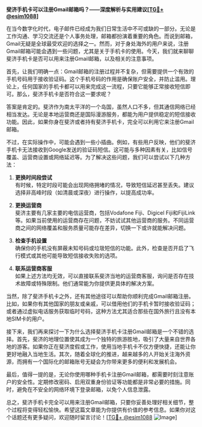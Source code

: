 **斐济手机卡可以注册Gmail邮箱吗？——深度解析与实用建议[[TG💪+ @esim1088](https://t.me/s/esim1088)]**

在当今数字化时代，电子邮件已经成为我们日常生活中不可或缺的一部分。无论是工作沟通、学习交流还是个人事务处理，邮箱都扮演着重要的角色。而说到邮箱，Gmail无疑是全球最受欢迎的选择之一。然而，对于身处海外的用户来说，注册Gmail邮箱可能会遇到一些问题，尤其是关于手机卡的使用。今天，我们就来聊聊斐济手机卡是否可以用来注册Gmail邮箱，以及相关的注意事项。

首先，让我们明确一点：Gmail邮箱的注册过程并不复杂，但需要提供一个有效的手机号码用于接收验证码。这个手机号码的作用是确保账户安全，并防止滥用。理论上，任何国家的手机卡都可以用来完成这一流程，只要它能够正常接收短信即可。那么，斐济手机卡是否符合这一要求呢？

答案是肯定的。斐济作为南太平洋的一个岛国，虽然人口不多，但其通信网络已经相当发达。无论是本地运营商还是国际漫游服务，都能为用户提供稳定的短信接收功能。因此，如果你身在斐济或者持有斐济手机卡，完全可以利用它来注册Gmail邮箱。

不过，在实际操作中，可能会遇到一些小插曲。例如，有些用户反映，他们的斐济手机卡无法接收到Google发送的验证码短信。这可能与多种因素有关，比如信号覆盖、运营商设置或网络延迟等。为了解决这些问题，我们可以尝试以下几种方法：

1. **更换时间段尝试**  
   有时候，特定时段可能会出现网络拥堵的情况，导致短信延迟甚至丢失。建议选择非高峰时段（如清晨或深夜）进行操作，以提高成功率。

2. **更换运营商**  
   斐济主要有几家主要的电信运营商，包括Vodafone Fiji、Digicel Fiji和FijiLink等。如果当前使用的运营商存在问题，不妨试试其他运营商的服务。不同运营商之间的网络覆盖和服务质量可能存在差异，切换一下或许就能解决问题。

3. **检查手机设置**  
   确保你的手机没有屏蔽未知号码或垃圾短信的功能。此外，检查是否开启了飞行模式或其他可能导致短信接收失败的选项。

4. **联系运营商客服**  
   如果上述方法均无效，可以直接联系斐济当地的运营商客服，询问是否存在技术故障或特殊限制。他们通常能为你提供更具体的解决方案。

当然，除了斐济手机卡之外，还有其他途径可以帮助你顺利完成Gmail邮箱注册。比如，如果你有其他国家的朋友或亲戚，可以借用他们的手机卡暂时接收验证码；或者通过虚拟电话服务获取临时号码，这种方法尤其适合那些在国外旅行且没有本地SIM卡的用户。

接下来，我们再来探讨一下为什么选择斐济手机卡注册Gmail邮箱是一个不错的选择。首先，斐济的地理位置使其成为一个独特的旅游胜地，吸引了大量来自世界各地的游客。如果你正在斐济度假或工作，使用当地手机卡不仅方便快捷，还能让你更好地融入当地生活。其次，随着全球化的推进，越来越多的人开始关注海外资源，而拥有一个国际化的邮箱账号无疑会为你带来更多的便利和发展机会。

最后，值得一提的是，无论你使用哪种手机卡注册Gmail邮箱，都需要时刻注意账户的安全性。定期修改密码、启用双重身份验证等功能都是非常必要的措施。同时，避免在不安全的网络环境下登录邮箱，以免个人信息泄露。

总之，斐济手机卡完全可以用来注册Gmail邮箱，只要你妥善处理好相关细节，整个过程将变得轻松愉快。希望这篇文章能为你提供有价值的参考信息。如果你对这个话题还有更多疑问，欢迎随时留言讨论！[[TG💪+ @esim1088](https://t.me/s/esim1088) ![Image](https://i.postimg.cc/4NQfJmqS/Snipaste-2025-05-13-00-14-12.png)]